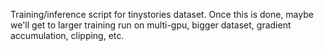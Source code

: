 Training/inference script for tinystories dataset. Once this is done, maybe we'll get to larger training run on multi-gpu, bigger dataset, gradient accumulation, clipping, etc.
